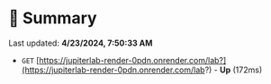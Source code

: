 # 📖 Summary
Last updated: **4/23/2024, 7:50:33 AM**

- `GET` [https://jupiterlab-render-0pdn.onrender.com/lab?](https://jupiterlab-render-0pdn.onrender.com/lab?) - **Up** (172ms)
